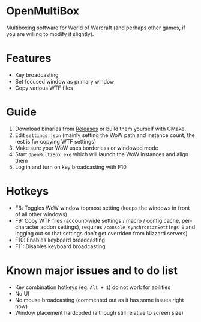 # OpenMultiBox
Multiboxing software for World of Warcraft (and perhaps other games, if you are willing to modify it slightly).

# Features
- Key broadcasting
- Set focused window as primary window
- Copy various WTF files

# Guide
1. Download binaries from [Releases](https://github.com/RobinKa/OpenMultiBox/releases) or build them yourself with CMake.
2. Edit `settings.json` (mainly setting the WoW path and instance count, the rest is for copying WTF settings)
3. Make sure your WoW uses borderless or windowed mode
4. Start `OpenMultiBox.exe` which will launch the WoW instances and align them
5. Log in and turn on key broadcasting with F10

# Hotkeys
- F8: Toggles WoW window topmost setting (keeps the windows in front of all other windows)
- F9: Copy WTF files (account-wide settings / macro / config cache, per-character addon settings), requires `/console synchronizeSettings 0` and logging out so that settings don't get overriden from blizzard servers)
- F10: Enables keyboard broadcasting
- F11: Disables keyboard broadcasting

# Known major issues and to do list
- Key combination hotkeys (eg. `Alt + 1`) do not work for abilities
- No UI
- No mouse broadcasting (commented out as it has some issues right now)
- Window placement hardcoded (although still relative to screen size)
